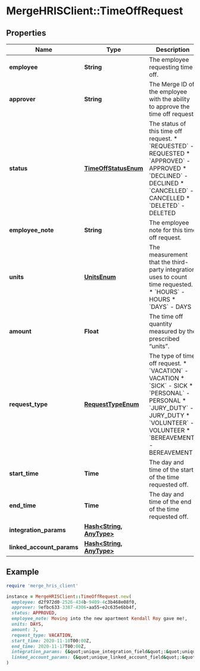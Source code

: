 # MergeHRISClient::TimeOffRequest

## Properties

| Name | Type | Description | Notes |
| ---- | ---- | ----------- | ----- |
| **employee** | **String** | The employee requesting time off. | [optional] |
| **approver** | **String** | The Merge ID of the employee with the ability to approve the time off request. | [optional] |
| **status** | [**TimeOffStatusEnum**](TimeOffStatusEnum.md) | The status of this time off request.  * &#x60;REQUESTED&#x60; - REQUESTED * &#x60;APPROVED&#x60; - APPROVED * &#x60;DECLINED&#x60; - DECLINED * &#x60;CANCELLED&#x60; - CANCELLED * &#x60;DELETED&#x60; - DELETED | [optional] |
| **employee_note** | **String** | The employee note for this time off request. | [optional] |
| **units** | [**UnitsEnum**](UnitsEnum.md) | The measurement that the third-party integration uses to count time requested.  * &#x60;HOURS&#x60; - HOURS * &#x60;DAYS&#x60; - DAYS | [optional] |
| **amount** | **Float** | The time off quantity measured by the prescribed “units”. | [optional] |
| **request_type** | [**RequestTypeEnum**](RequestTypeEnum.md) | The type of time off request.  * &#x60;VACATION&#x60; - VACATION * &#x60;SICK&#x60; - SICK * &#x60;PERSONAL&#x60; - PERSONAL * &#x60;JURY_DUTY&#x60; - JURY_DUTY * &#x60;VOLUNTEER&#x60; - VOLUNTEER * &#x60;BEREAVEMENT&#x60; - BEREAVEMENT | [optional] |
| **start_time** | **Time** | The day and time of the start of the time requested off. | [optional] |
| **end_time** | **Time** | The day and time of the end of the time requested off. | [optional] |
| **integration_params** | [**Hash&lt;String, AnyType&gt;**](AnyType.md) |  | [optional] |
| **linked_account_params** | [**Hash&lt;String, AnyType&gt;**](AnyType.md) |  | [optional] |

## Example

```ruby
require 'merge_hris_client'

instance = MergeHRISClient::TimeOffRequest.new(
  employee: d2f972d0-2526-434b-9409-4c3b468e08f0,
  approver: 9efbc633-3387-4306-aa55-e2c635e6bb4f,
  status: APPROVED,
  employee_note: Moving into the new apartment Kendall Roy gave me!,
  units: DAYS,
  amount: 3,
  request_type: VACATION,
  start_time: 2020-11-10T00:00Z,
  end_time: 2020-11-17T00:00Z,
  integration_params: {&quot;unique_integration_field&quot;:&quot;unique_integration_field_value&quot;},
  linked_account_params: {&quot;unique_linked_account_field&quot;:&quot;unique_linked_account_field_value&quot;}
)
```

